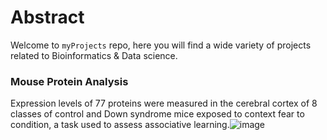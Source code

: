 # Abstract

Welcome to `myProjects` repo, here you will find a wide variety of projects related to Bioinformatics & Data science.

### Mouse Protein Analysis
Expression levels of 77 proteins were measured in the cerebral cortex of 8 classes of control and Down syndrome mice exposed to context fear to condition, a task used to assess associative learning.![image](https://user-images.githubusercontent.com/90593831/210005217-7e7ad40c-9089-42e3-be86-752d221d6743.png)
